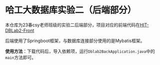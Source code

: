 # 哈工大数据库实验二（后端部分）

本仓库为23春csy老师班级的实验二后端部分，项目对应的前端代码在[HIT-DBLab2-Front](https://github.com/yuanxiaoye1031/HIT-DBLab2-Front)

后端使用了Springboot框架，与数据库连接部分使用的是Mybatis框架。

**使用方法**：下载代码后，导入依赖项，运行`Dblab2BackApplication.java`中的`main`方法即可。

